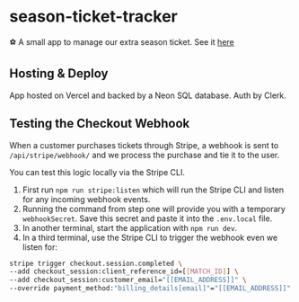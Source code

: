 # season-ticket-tracker
⚽️ A small app to manage our extra season ticket. See it [here](https://seasontickets.me)

## Hosting & Deploy
App hosted on Vercel and backed by a Neon SQL database. Auth by Clerk. 

## Testing the Checkout Webhook
When a customer purchases tickets through Stripe, a webhook is sent to `/api/stripe/webhook/` and we process the purchase and tie it to the user. 

You can test this logic locally via the Stripe CLI. 

1. First run `npm run stripe:listen` which will run the Stripe CLI and listen for any incoming webhook events. 
2. Running the command from step one will provide you with a temporary `webhookSecret`. Save this secret and paste it into the `.env.local` file. 
3. In another terminal, start the application with `npm run dev`. 
4. In a third terminal, use the Stripe CLI to trigger the webhook even we listen for: 
```bash
stripe trigger checkout.session.completed \
--add checkout_session:client_reference_id=[[MATCH_ID]] \            
--add checkout_session:customer_email="[[EMAIL_ADDRESS]]" \
--override payment_method:"billing_details[email]"="[[EMAIL_ADDRESS]]"
```

